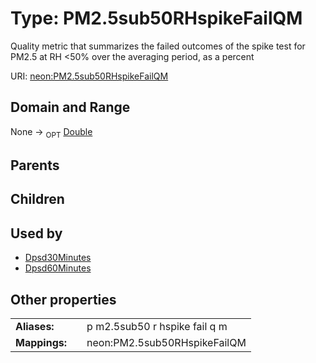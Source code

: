 
# Type: PM2.5sub50RHspikeFailQM


Quality metric that summarizes the failed outcomes of the spike test for PM2.5 at RH <50% over the averaging period, as a percent

URI: [neon:PM2.5sub50RHspikeFailQM](https://data.neonscience.org/PM2.5sub50RHspikeFailQM)


## Domain and Range

None ->  <sub>OPT</sub> [Double](types/Double.md)

## Parents


## Children


## Used by

 * [Dpsd30Minutes](Dpsd30Minutes.md)
 * [Dpsd60Minutes](Dpsd60Minutes.md)

## Other properties

|  |  |  |
| --- | --- | --- |
| **Aliases:** | | p m2.5sub50 r hspike fail q m |
| **Mappings:** | | neon:PM2.5sub50RHspikeFailQM |

